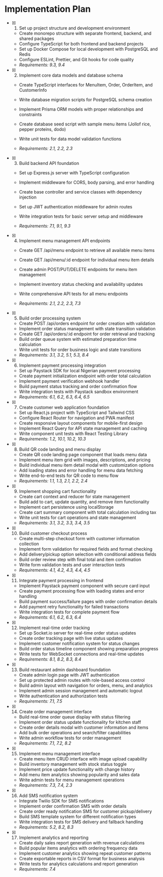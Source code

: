 # Implementation Plan

- [x] 1. Set up project structure and development environment
  - Create monorepo structure with separate frontend, backend, and shared packages
  - Configure TypeScript for both frontend and backend projects
  - Set up Docker Compose for local development with PostgreSQL and Redis
  - Configure ESLint, Prettier, and Git hooks for code quality
  - _Requirements: 9.3, 9.4_

- [x] 2. Implement core data models and database schema
  - Create TypeScript interfaces for MenuItem, Order, OrderItem, and CustomerInfo
  - Write database migration scripts for PostgreSQL schema creation
  - Implement Prisma ORM models with proper relationships and constraints
  - Create database seed script with sample menu items (Jollof rice, pepper proteins, dodo)

  - Write unit tests for data model validation functions
  - _Requirements: 2.1, 2.2, 2.3_

- [x] 3. Build backend API foundation
  - Set up Express.js server with TypeScript configuration

  - Implement middleware for CORS, body parsing, and error handling
  - Create base controller and service classes with dependency injection
  - Set up JWT authentication middleware for admin routes
  - Write integration tests for basic server setup and middleware
  - _Requirements: 7.1, 9.1, 9.3_

- [x] 4. Implement menu management API endpoints
  - Create GET /api/menu endpoint to retrieve all available menu items
  - Create GET /api/menu/:id endpoint for individual menu item details
  - Create admin POST/PUT/DELETE endpoints for menu item management

  - Implement inventory status checking and availability updates
  - Write comprehensive API tests for all menu endpoints
  - _Requirements: 2.1, 2.2, 2.3, 7.3_

- [x] 5. Build order processing system
  - Create POST /api/orders endpoint for order creation with validation
  - Implement order status management with state transition validation
  - Create GET /api/orders/:id endpoint for order retrieval and tracking
  - Build order queue system with estimated preparation time calculation
  - Write unit tests for order business logic and state transitions
  - _Requirements: 3.1, 3.2, 5.1, 5.3, 8.4_

- [x] 6. Implement payment processing integration
  - Set up Paystack SDK for local Nigerian payment processing
  - Create payment initialization endpoint with order total calculation
  - Implement payment verification webhook handler
  - Build payment status tracking and order confirmation flow
  - Write integration tests with Paystack sandbox environment
  - _Requirements: 6.1, 6.2, 6.3, 6.4, 6.5_

- [x] 7. Create customer web application foundation
  - Set up React.js project with TypeScript and Tailwind CSS
  - Configure React Router for navigation and PWA manifest
  - Create responsive layout components for mobile-first design
  - Implement React Query for API state management and caching
  - Write component unit tests with React Testing Library
  - _Requirements: 1.2, 10.1, 10.2, 10.3_

- [x] 8. Build QR code landing and menu display
  - Create QR code landing page component that loads menu data
  - Implement menu item grid with images, descriptions, and pricing
  - Build individual menu item detail modal with customization options
  - Add loading states and error handling for menu data fetching
  - Write end-to-end tests for QR code to menu flow
  - _Requirements: 1.1, 1.3, 2.1, 2.2, 2.4_

- [x] 9. Implement shopping cart functionality
  - Create cart context and reducer for state management
  - Build add to cart, update quantity, and remove item functionality
  - Implement cart persistence using localStorage
  - Create cart summary component with total calculation including tax
  - Write unit tests for cart operations and state management
  - _Requirements: 3.1, 3.2, 3.3, 3.4, 3.5_

- [x] 10. Build customer checkout process
  - Create multi-step checkout form with customer information collection
  - Implement form validation for required fields and format checking
  - Add delivery/pickup option selection with conditional address fields
  - Build order review step with final total and item confirmation
  - Write form validation tests and user interaction tests
  - _Requirements: 4.1, 4.2, 4.3, 4.4, 4.5_

- [x] 11. Integrate payment processing in frontend
  - Implement Paystack payment component with secure card input
  - Create payment processing flow with loading states and error handling
  - Build payment success/failure pages with order confirmation details
  - Add payment retry functionality for failed transactions
  - Write integration tests for complete payment flow
  - _Requirements: 6.1, 6.2, 6.3, 6.4_

- [x] 12. Implement real-time order tracking
  - Set up Socket.io server for real-time order status updates
  - Create order tracking page with live status updates
  - Implement customer notification system for status changes
  - Build order status timeline component showing preparation progress
  - Write tests for WebSocket connections and real-time updates
  - _Requirements: 8.1, 8.2, 8.3, 8.4_

- [x] 13. Build restaurant admin dashboard foundation
  - Create admin login page with JWT authentication
  - Set up protected admin routes with role-based access control
  - Build admin layout with navigation for orders, menu, and analytics
  - Implement admin session management and automatic logout
  - Write authentication and authorization tests
  - _Requirements: 7.1, 7.5_

- [x] 14. Create order management interface
  - Build real-time order queue display with status filtering
  - Implement order status update functionality for kitchen staff
  - Create order details modal with customer information and items
  - Add bulk order operations and search/filter capabilities
  - Write admin workflow tests for order management
  - _Requirements: 7.1, 7.2, 8.2_

- [x] 15. Implement menu management interface
  - Create menu item CRUD interface with image upload capability
  - Build inventory management with stock status toggle
  - Implement price update functionality with change history
  - Add menu item analytics showing popularity and sales data
  - Write admin tests for menu management operations
  - _Requirements: 7.3, 7.4, 2.3_

- [x] 16. Add SMS notification system
  - Integrate Twilio SDK for SMS notifications
  - Implement order confirmation SMS with order details
  - Create order ready notification SMS for customer pickup/delivery
  - Build SMS template system for different notification types
  - Write integration tests for SMS delivery and fallback handling
  - _Requirements: 5.2, 8.2, 8.3_

- [x] 17. Implement analytics and reporting
  - Create daily sales report generation with revenue calculations
  - Build popular items analytics with ordering frequency data
  - Implement customer analytics showing repeat customer patterns
  - Create exportable reports in CSV format for business analysis
  - Write tests for analytics calculations and report generation
  - _Requirements: 7.4_
